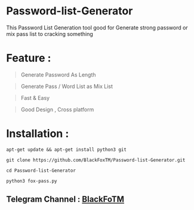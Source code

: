# Password-list-Generator
This Password List Generation tool good for Generate strong password or mix pass list to cracking something

# Feature :

> Generate Password As Length 

> Generate Pass / Word List as Mix List 

> Fast & Easy

> Good Design , Cross platform 

# Installation :

```
apt-get update && apt-get install python3 git
```

```
git clone https://github.com/BlackFoxTM/Password-list-Generator.git
```

```
cd Password-list-Generator
```

```
python3 fox-pass.py
```

## Telegram Channel :  [BlackFoTM](https://t.me/BlackFoxSecurityTeam)
